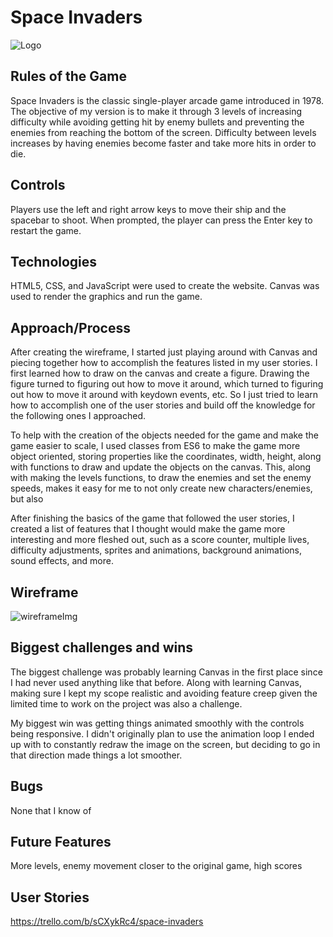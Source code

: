 # Space Invaders

![Logo](https://i.ytimg.com/vi/k9oyDTR0EwQ/maxresdefault.jpg "Space Invaders")

## Rules of the Game
Space Invaders is the classic single-player arcade game introduced in 1978. The objective of my version is to make it through 3 levels of increasing difficulty while avoiding getting hit by enemy bullets and preventing the enemies from reaching the bottom of the screen. Difficulty between levels increases by having enemies become faster and take more hits in order to die.

## Controls
Players use the left and right arrow keys to move their ship and the spacebar to shoot. When prompted, the player can press the Enter key to restart the game.

## Technologies
HTML5, CSS, and JavaScript were used to create the website. Canvas was used to render the graphics and run the game.

## Approach/Process
After creating the wireframe, I started just playing around with Canvas and piecing together how to accomplish the features listed in my user stories. I first learned how to draw on the canvas and create a figure. Drawing the figure turned to figuring out how to move it around, which turned to figuring out how to move it around with keydown events, etc. So I just tried to learn how to accomplish one of the user stories and build off the knowledge for the following ones I approached.

To help with the creation of the objects needed for the game and make the game easier to scale, I used classes from ES6 to make the game more object oriented, storing properties like the coordinates, width, height, along with functions to draw and update the objects on the canvas. This, along with making the levels functions, to draw the enemies and set the enemy speeds, makes it easy for me to not only create new characters/enemies, but also 

After finishing the basics of the game that followed the user stories, I created a list of features that I thought would make the game more interesting and more fleshed out, such as a score counter, multiple lives, difficulty adjustments, sprites and animations, background animations, sound effects, and more.

## Wireframe
![wireframeImg](https://github.com/yojoecool/SpaceInvaders/blob/master/docs/wireframe.png "Wireframe")

## Biggest challenges and wins
The biggest challenge was probably learning Canvas in the first place since I had never used anything like that before. Along with learning Canvas, making sure I kept my scope realistic and avoiding feature creep given the limited time to work on the project was also a challenge. 

My biggest win was getting things animated smoothly with the controls being responsive. I didn't originally plan to use the animation loop I ended up with to constantly redraw the image on the screen, but deciding to go in that direction made things a lot smoother.

## Bugs
None that I know of

## Future Features
More levels, enemy movement closer to the original game, high scores

## User Stories
https://trello.com/b/sCXykRc4/space-invaders
